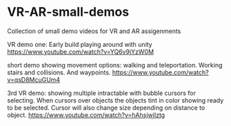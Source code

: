 # VR-AR-small-demos
Collection of small demo videos for VR and AR assigenments

VR demo one: 
Early build playing around with unity 
https://www.youtube.com/watch?v=YQ6v9jYzW0M

short demo showing movement options: walking and teleportation. Working stairs and collisions. And waypoints. 
https://www.youtube.com/watch?v=qsD8McuGUm4

3rd VR demo:
showing multiple intractable with bubble cursors for selecting. When cursors over objects the objects tint in color showing ready to be selected. Cursor will also change size depending on distance to object.
https://www.youtube.com/watch?v=hAhsjwiIztg
